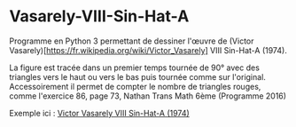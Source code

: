 # Vasarely-VIII-Sin-Hat-A

Programme en Python 3 permettant de dessiner l'œuvre de (Victor Vasarely)[https://fr.wikipedia.org/wiki/Victor_Vasarely] VIII Sin-Hat-A (1974).

La figure est tracée dans un premier temps tournée de 90° avec des triangles vers le haut ou vers le bas puis tournée comme sur l'original. Accessoirement il permet de compter le nombre de triangles rouges, comme l'exercice 86, page 73, Nathan Trans Math 6ème (Programme 2016)

Exemple ici : [Victor Vasarely VIII Sin-Hat-A (1974)](./Vasarely-VIII-Sin-Hat-A/blob/master/Vasarely-VII-Sin-Hat-A-Exercice-86.jpeg)
